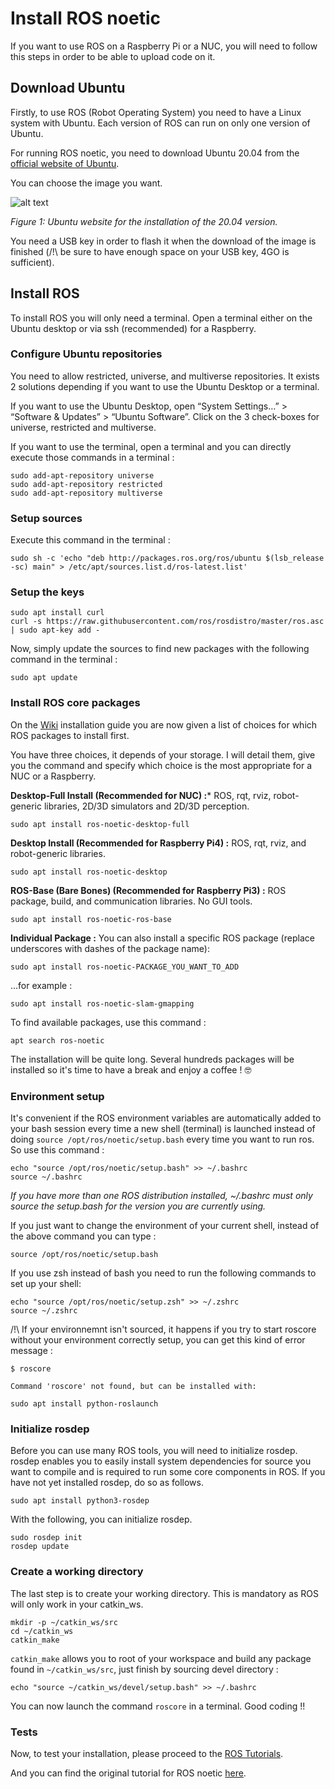 # Install ROS noetic

If you want to use ROS on a Raspberry Pi or a NUC, you will need to follow this steps in order to be able to upload code on it.


## Download Ubuntu

Firstly, to use ROS (Robot Operating System) you need to have a Linux system with Ubuntu. Each version of ROS can run on only one version of Ubuntu.

For running ROS noetic, you need to download Ubuntu 20.04 from the [official website of Ubuntu](https://releases.ubuntu.com/20.04/).

You can choose the image you want.

![alt text](https://github.com/Clerbout-Francois/Use_ESP32_on_ArduinoIDE/blob/main/images_ROS_noetic/Ubuntu_website.png?raw=true)

_Figure 1: Ubuntu website for the installation of the 20.04 version._

You need a USB key in order to flash it when the download of the image is finished (/!\ be sure to have enough space on your USB key, 4GO is sufficient).

## Install ROS

To install ROS you will only need a terminal. Open a terminal either on the Ubuntu desktop or via ssh (recommended) for a Raspberry.

### Configure Ubuntu repositories

You need to allow restricted, universe, and multiverse repositories. It exists 2 solutions depending if you want to use the Ubuntu Desktop or a terminal.

If you want to use the Ubuntu Desktop, open “System Settings…” > “Software & Updates” > “Ubuntu Software”. Click on the 3 check-boxes for universe, restricted and multiverse.

If you want to use the terminal, open a terminal and you can directly execute those commands in a terminal :

```
sudo add-apt-repository universe
sudo add-apt-repository restricted
sudo add-apt-repository multiverse
```

### Setup sources

Execute this command in the terminal :

```
sudo sh -c 'echo "deb http://packages.ros.org/ros/ubuntu $(lsb_release -sc) main" > /etc/apt/sources.list.d/ros-latest.list'
```

### Setup the keys

```
sudo apt install curl
curl -s https://raw.githubusercontent.com/ros/rosdistro/master/ros.asc | sudo apt-key add -
```

Now, simply update the sources to find new packages with the following command in the terminal :

```
sudo apt update
```

### Install ROS core packages

On the [Wiki](http://wiki.ros.org/noetic/Installation/Ubuntu) installation guide you are now given a list of choices for which ROS packages to install first.

You have three choices, it depends of your storage. I will detail them, give you the command and specify which choice is the most appropriate for a NUC or a Raspberry.

**Desktop-Full Install (Recommended for NUC) :*** ROS, rqt, rviz, robot-generic libraries, 2D/3D simulators and 2D/3D perception.

```
sudo apt install ros-noetic-desktop-full
```

**Desktop Install (Recommended for Raspberry Pi4) :** ROS, rqt, rviz, and robot-generic libraries.

```
sudo apt install ros-noetic-desktop
```

**ROS-Base (Bare Bones) (Recommended for Raspberry Pi3) :** ROS package, build, and communication libraries. No GUI tools. 

```
sudo apt install ros-noetic-ros-base
```

**Individual Package :** You can also install a specific ROS package (replace underscores with dashes of the package name): 

```
sudo apt install ros-noetic-PACKAGE_YOU_WANT_TO_ADD
```

...for example : 

```
sudo apt install ros-noetic-slam-gmapping

```

To find available packages, use this command :

```
apt search ros-noetic
```

The installation will be quite long. Several hundreds packages will be installed so it's time to have a break and enjoy a coffee ! :nerd_face:


### Environment setup

It's convenient if the ROS environment variables are automatically added to your bash session every time a new shell (terminal) is launched instead of doing ``` source /opt/ros/noetic/setup.bash ``` every time you want to run ros. So use this command :

```
echo "source /opt/ros/noetic/setup.bash" >> ~/.bashrc
source ~/.bashrc
```

_If you have more than one ROS distribution installed, ~/.bashrc must only source the setup.bash for the version you are currently using._

If you just want to change the environment of your current shell, instead of the above command you can type : 

```
source /opt/ros/noetic/setup.bash
```

If you use zsh instead of bash you need to run the following commands to set up your shell:

```
echo "source /opt/ros/noetic/setup.zsh" >> ~/.zshrc
source ~/.zshrc
```

/!\ If your environnemnt isn't sourced, it happens if you try to start roscore without your environment correctly setup, you can get this kind of error message : 

```
$ roscore

Command 'roscore' not found, but can be installed with:

sudo apt install python-roslaunch
```

### Initialize rosdep

Before you can use many ROS tools, you will need to initialize rosdep. rosdep enables you to easily install system dependencies for source you want to compile and is required to run some core components in ROS. If you have not yet installed rosdep, do so as follows.

```
sudo apt install python3-rosdep
```

With the following, you can initialize rosdep.
```
sudo rosdep init 
rosdep update
```

### Create a working directory

The last step is to create your working directory. This is mandatory as ROS will only work in your catkin_ws.

```
mkdir -p ~/catkin_ws/src
cd ~/catkin_ws
catkin_make
```

```catkin_make``` allows you to root of your workspace and build any package found in ```~/catkin_ws/src```, just finish by sourcing devel directory :

```
echo "source ~/catkin_ws/devel/setup.bash" >> ~/.bashrc
```


You can now launch the command ``` roscore ``` in a terminal. Good coding !!

### Tests

Now, to test your installation, please proceed to the [ROS Tutorials](http://wiki.ros.org/ROS/Tutorials).

And you can find the original tutorial for ROS noetic [here](http://wiki.ros.org/noetic/Installation/Ubuntu).
